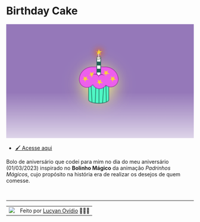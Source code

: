 # Birthday Cake

![Preview](./.github/preview.png)

* <a href="https://lucyanovidio.github.io/css-drawings/birthday-cake">🖌️ Acesse aqui</a>

Bolo de aniversário que codei para mim no dia do meu aniversário (01/03/2023) inspirado no **Bolinho Mágico** da animação *Padrinhos Mágicos*, cujo propósito na história era de realizar os desejos de quem comesse.

<br>

---

<table>
  <tr>
    <td>
      <img src="https://github.com/lucyanovidio.png" width="100px" />
    </td>
    <td>
      Feito por <a href="https://github.com/lucyanovidio">Lucyan Ovídio</a> 🙋🏿‍♂️
    </td>
  </tr>
</table>